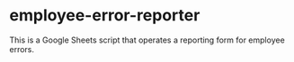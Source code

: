 # employee-error-reporter
This is a Google Sheets script that operates a reporting form for employee errors.
